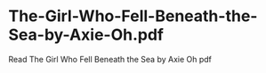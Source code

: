 # The-Girl-Who-Fell-Beneath-the-Sea-by-Axie-Oh.pdf
Read The Girl Who Fell Beneath the Sea by Axie Oh pdf
